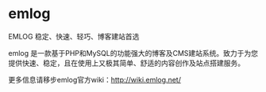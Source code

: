 emlog
=====

EMLOG 稳定、快速、轻巧、博客建站首选

emlog 是一款基于PHP和MySQL的功能强大的博客及CMS建站系统。致力于为您提供快速、稳定，且在使用上又极其简单、舒适的内容创作及站点搭建服务。

更多信息请移步emlog官方wiki：http://wiki.emlog.net/
